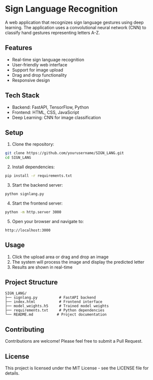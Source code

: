 # Sign Language Recognition

A web application that recognizes sign language gestures using deep learning. The application uses a convolutional neural network (CNN) to classify hand gestures representing letters A-Z.

## Features

- Real-time sign language recognition
- User-friendly web interface
- Support for image upload
- Drag and drop functionality
- Responsive design

## Tech Stack

- Backend: FastAPI, TensorFlow, Python
- Frontend: HTML, CSS, JavaScript
- Deep Learning: CNN for image classification

## Setup

1. Clone the repository:
```bash
git clone https://github.com/yourusername/SIGN_LANG.git
cd SIGN_LANG
```

2. Install dependencies:
```bash
pip install -r requirements.txt
```

3. Start the backend server:
```bash
python signlang.py
```

4. Start the frontend server:
```bash
python -m http.server 3000
```

5. Open your browser and navigate to:
```
http://localhost:3000
```

## Usage

1. Click the upload area or drag and drop an image
2. The system will process the image and display the predicted letter
3. Results are shown in real-time

## Project Structure

```
SIGN_LANG/
├── signlang.py          # FastAPI backend
├── index.html           # Frontend interface
├── model_weights.h5     # Trained model weights
├── requirements.txt     # Python dependencies
└── README.md           # Project documentation
```

## Contributing

Contributions are welcome! Please feel free to submit a Pull Request.

## License

This project is licensed under the MIT License - see the LICENSE file for details. 